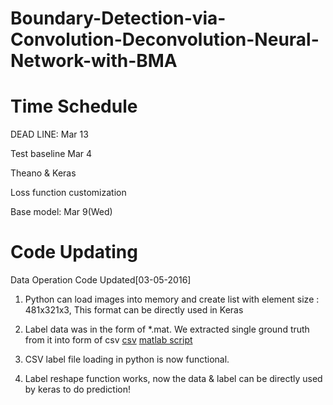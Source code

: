 # Boundary-Detection-via-Convolution-Deconvolution-Neural-Network-with-BMA


Time Schedule
===
DEAD LINE: Mar 13

Test baseline Mar 4

Theano & Keras

Loss function customization

Base model: Mar 9(Wed)


Code Updating
===
Data Operation Code Updated[03-05-2016]

1. Python can load images into memory and create list with element size : 481x321x3, This format can be directly used in Keras

2. Label data was in the form of *.mat. We extracted single ground truth from it into form of csv [csv](https://github.com/wuga214/Boundary-Detection-via-Convolution-Deconvolution-Neural-Network-with-BMA/blob/master/Conv-Deconv-Image-Process/data/groundTruth/train_label_flat.csv) [matlab script](https://github.com/wuga214/Boundary-Detection-via-Convolution-Deconvolution-Neural-Network-with-BMA/blob/master/Conv-Deconv-Image-Process/data/groundTruth/matlabscript.m)
3. CSV label file loading in python is now functional.
4. Label reshape function works, now the data & label can be directly used by keras to do prediction!

